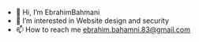 - 👋 Hi, I’m EbrahimBahmani
- 👀 I’m interested in Website design and security
- 📫 How to reach me ebrahim.bahamni.83@gmail.com

<!---
EbrahimBahmani83/EbrahimBahmani83 is a ✨ special ✨ repository because its `README.md` (this file) appears on your GitHub profile.
You can click the Preview link to take a look at your changes.
--->
